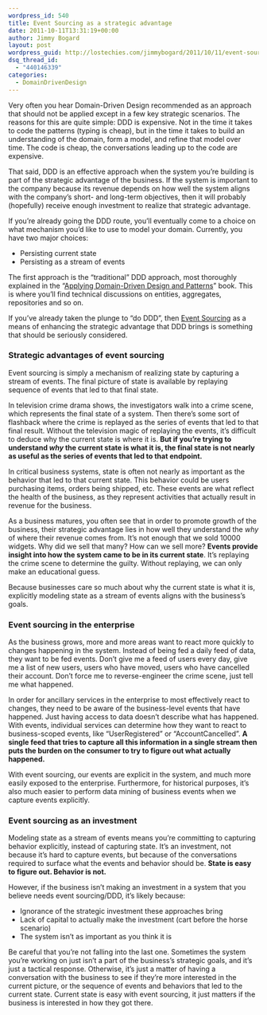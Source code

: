 ```yaml
---
wordpress_id: 540
title: Event Sourcing as a strategic advantage
date: 2011-10-11T13:31:19+00:00
author: Jimmy Bogard
layout: post
wordpress_guid: http://lostechies.com/jimmybogard/2011/10/11/event-sourcing-as-a-strategic-advantage/
dsq_thread_id:
  - "440146339"
categories:
  - DomainDrivenDesign
---
```

Very often you hear Domain-Driven Design recommended as an approach that should not be applied except in a few key strategic scenarios. The reasons for this are quite simple: DDD is expensive. Not in the time it takes to code the patterns (typing is cheap), but in the time it takes to build an understanding of the domain, form a model, and refine that model over time. The code is cheap, the conversations leading up to the code are expensive.

That said, DDD is an effective approach when the system you’re building is part of the strategic advantage of the business. If the system is important to the company because its revenue depends on how well the system aligns with the company’s short- and long-term objectives, then it will probably (hopefully) receive enough investment to realize that strategic advantage.

If you’re already going the DDD route, you’ll eventually come to a choice on what mechanism you’d like to use to model your domain. Currently, you have two major choices:

  * Persisting current state
  * Persisting as a stream of events

The first approach is the “traditional” DDD approach, most thoroughly explained in the “[Applying Domain-Driven Design and Patterns](http://www.informit.com/store/product.aspx?isbn=0321268202)” book. This is where you’ll find technical discussions on entities, aggregates, repositories and so on.

If you’ve already taken the plunge to “do DDD”, then [Event Sourcing](http://cqrsinfo.com/documents/events-as-storage-mechanism/) as a means of enhancing the strategic advantage that DDD brings is something that should be seriously considered.

### 

### Strategic advantages of event sourcing

Event sourcing is simply a mechanism of realizing state by capturing a stream of events. The final picture of state is available by replaying sequence of events that led to that final state.

In television crime drama shows, the investigators walk into a crime scene, which represents the final state of a system. Then there’s some sort of flashback where the crime is replayed as the series of events that led to that final result. Without the television magic of replaying the events, it’s difficult to deduce why the current state is where it is. **But if you’re trying to understand _why_ the current state is what it is, the final state is not nearly as useful as the series of events that led to that endpoint.**

In critical business systems, state is often not nearly as important as the behavior that led to that current state. This behavior could be users purchasing items, orders being shipped, etc. These events are what reflect the health of the business, as they represent activities that actually result in revenue for the business.

As a business matures, you often see that in order to promote growth of the business, their strategic advantage lies in how well they understand the _why_ of where their revenue comes from. It’s not enough that we sold 10000 widgets. Why did we sell that many? How can we sell more? **Events provide insight into how the system came to be in its current state**. It’s replaying the crime scene to determine the guilty. Without replaying, we can only make an educational guess.

Because businesses care so much about why the current state is what it is, explicitly modeling state as a stream of events aligns with the business’s goals.

### Event sourcing in the enterprise

As the business grows, more and more areas want to react more quickly to changes happening in the system. Instead of being fed a daily feed of data, they want to be fed events. Don’t give me a feed of users every day, give me a list of new users, users who have moved, users who have cancelled their account. Don’t force me to reverse-engineer the crime scene, just tell me what happened.

In order for ancillary services in the enterprise to most effectively react to changes, they need to be aware of the business-level events that have happened. Just having access to data doesn’t describe what has happened. With events, individual services can determine how they want to react to business-scoped events, like “UserRegistered” or “AccountCancelled”. **A single feed that tries to capture all this information in a single stream then puts the burden on the consumer to try to figure out what actually happened.**

With event sourcing, our events are explicit in the system, and much more easily exposed to the enterprise. Furthermore, for historical purposes, it’s also much easier to perform data mining of business events when we capture events explicitly.

### 

### Event sourcing as an investment

Modeling state as a stream of events means you’re committing to capturing behavior explicitly, instead of capturing state. It’s an investment, not because it’s hard to capture events, but because of the conversations required to surface what the events and behavior should be. **State is easy to figure out. Behavior is not.**

However, if the business isn’t making an investment in a system that you believe needs event sourcing/DDD, it’s likely because:

  * Ignorance of the strategic investment these approaches bring
  * Lack of capital to actually make the investment (cart before the horse scenario)
  * The system isn’t as important as you think it is

Be careful that you’re not falling into the last one. Sometimes the system you’re working on just isn’t a part of the business’s strategic goals, and it’s just a tactical response. Otherwise, it’s just a matter of having a conversation with the business to see if they’re more interested in the current picture, or the sequence of events and behaviors that led to the current state. Current state is easy with event sourcing, it just matters if the business is interested in how they got there.